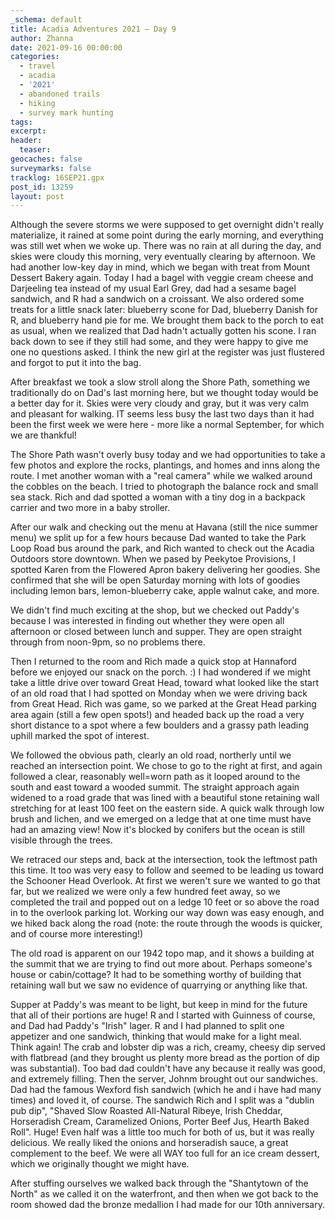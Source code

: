 ```yaml
---
_schema: default
title: Acadia Adventures 2021 – Day 9
author: Zhanna
date: 2021-09-16 00:00:00
categories:
  - travel
  - acadia
  - '2021'
  - abandoned trails
  - hiking
  - survey mark hunting
tags:
excerpt: 
header:
  teaser:
geocaches: false
surveymarks: false
tracklog: 16SEP21.gpx
post_id: 13259
layout: post
---
```


Although the severe storms we were supposed to get overnight didn't really materialize, it rained at some point during the early morning, and everything was still wet when we woke up. There was no rain at all during the day, and skies were cloudy this morning, very eventually clearing by afternoon. We had another low-key day in mind, which we began with treat from Mount Dessert Bakery again. Today I had a bagel with veggie cream cheese and Darjeeling tea instead of my usual Earl Grey, dad had a sesame bagel sandwich, and R had a sandwich on a croissant. We also ordered some treats for a little snack later: blueberry scone for Dad, blueberry Danish for R, and blueberry hand pie for me. We brought them back to the porch to eat as usual, when we realized that Dad hadn't actually gotten his scone. I ran back down to see if they still had some, and they were happy to give me one no questions asked. I think the new girl at the register was just flustered and forgot to put it into the bag.

After breakfast we took a slow stroll along the Shore Path, something we traditionally do on Dad's last morning here, but we thought today would be a better day for it. Skies were very cloudy and gray, but it was very calm and pleasant for walking. IT seems less busy the last two days than it had been the first week we were here - more like a normal September, for which we are thankful! 

The Shore Path wasn't overly busy today and we had opportunities to take a few photos and explore the rocks, plantings, and homes and inns along the route. I met another woman with a "real camera" while we walked around the cobbles on the beach. I tried to photograph the balance rock and small sea stack. Rich and dad spotted a woman with a tiny dog in a backpack carrier and two more in a baby stroller. 

After our walk and checking out the menu at Havana (still the nice summer menu) we split up for a few hours because Dad wanted to take the Park Loop Road bus around the park, and Rich wanted to check out the Acadia Outdoors store downtown. When we pased by Peekytoe Provisions, I spotted Karen from the Flowered Apron bakery delivering her goodies. She confirmed that she will be open Saturday morning with lots of goodies including lemon bars, lemon-blueberry cake, apple walnut cake, and more. 

We didn't find much exciting at the shop, but we checked out Paddy's because I was interested in finding out whether they were open all afternoon or closed between lunch and supper. They are open straight through from noon-9pm, so no problems there.

Then I returned to the room and Rich made a quick stop at Hannaford before we enjoyed our snack on the porch. :) I had wondered if we might take a little drive over toward Great Head, toward what looked like the start of an old road that I had spotted on Monday when we were driving back from Great Head. Rich was game, so we parked at the Great Head parking area again (still a few open spots!) and headed back up the road a very short distance to a spot where a few boulders and a grassy path leading uphill marked the spot of interest.

We followed the obvious path, clearly an old road, northerly until we reached an intersection point. We chose to go to the right at first, and again followed a clear, reasonably well=worn path as it looped around to the south and east toward a wooded summit. The straight approach again widened to a road grade that was lined with a beautiful stone retaining wall stretching for at least 100 feet on the eastern side. A quick walk through low brush and lichen, and we emerged on a ledge that at one time must have had an amazing view! Now it's blocked by conifers but the ocean is still visible through the trees.

We retraced our steps and, back at the intersection, took the leftmost path this time. It too was very easy to follow and seemed to be leading us toward the Schooner Head Overlook. At first we weren't sure we wanted to go that far, but we realized we were only a few hundred feet away, so we completed the trail and popped out on a ledge 10 feet or so above the road in to the overlook parking lot. Working our way down was easy enough, and we hiked back along the road (note: the route through the woods is quicker, and of course more interesting!)

The old road is apparent on our 1942 topo map, and it shows a building at the summit that we are trying to find out more about. Perhaps someone's house or cabin/cottage? It had to be something worthy of building that retaining wall but we saw no evidence of quarrying or anything like that.

Supper at Paddy's was meant to be light, but keep in mind for the future that all of their portions are huge! R and I started with Guinness of course, and Dad had Paddy's "Irish" lager. R and I had planned to split one appetizer and one sandwich, thinking that would make for a light meal. Think again! The crab and lobster dip was a rich, creamy, cheesy dip served with flatbread (and they brought us plenty more bread as the portion of dip was substantial). Too bad dad couldn't have any because it really was good, and extremely filling. Then the server, Johnm brought out our sandwiches. Dad had the famous Wexford fish sandwich (which he and i have had many times) and loved it, of course. The sandwich Rich and I split was a "dublin pub dip", "Shaved Slow Roasted All-Natural Ribeye, Irish Cheddar, Horseradish Cream, Caramelized Onions, Porter Beef Jus, Hearth Baked Roll". Huge! Even half was a little too much for both of us, but it was really delicious. We really liked the onions and horseradish sauce, a great complement to the beef. We were all WAY too full for an ice cream dessert, which we originally thought we might have.

After stuffing ourselves we walked back through the "Shantytown of the North" as we called it on the waterfront, and then when we got back to the room showed dad the bronze medallion I had made for our 10th anniversary.



